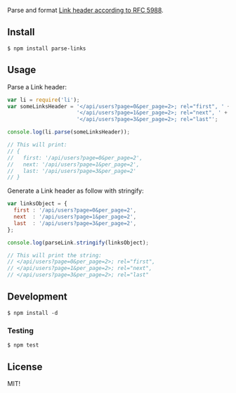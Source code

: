 Parse and format [Link header according to RFC 5988](http://www.w3.org/Protocols/9707-link-header.html).

## Install

    $ npm install parse-links

## Usage

Parse a Link header:

~~~javascript
var li = require('li');
var someLinksHeader = '</api/users?page=0&per_page=2>; rel="first", ' +
                      '</api/users?page=1&per_page=2>; rel="next", ' +
                      '</api/users?page=3&per_page=2>; rel="last"';

console.log(li.parse(someLinksHeader));

// This will print:
// {
//   first: '/api/users?page=0&per_page=2',
//   next: '/api/users?page=1&per_page=2',
//   last: '/api/users?page=3&per_page=2'
// }
~~~

Generate a Link header as follow with stringify:

~~~javascript
var linksObject = {
  first : '/api/users?page=0&per_page=2',
  next  : '/api/users?page=1&per_page=2',
  last  : '/api/users?page=3&per_page=2',
};

console.log(parseLink.stringify(linksObject);

// This will print the string:
// </api/users?page=0&per_page=2>; rel="first",
// </api/users?page=1&per_page=2>; rel="next",
// </api/users?page=3&per_page=2>; rel="last"
~~~

## Development

    $ npm install -d

### Testing

    $ npm test

## License

MIT!
